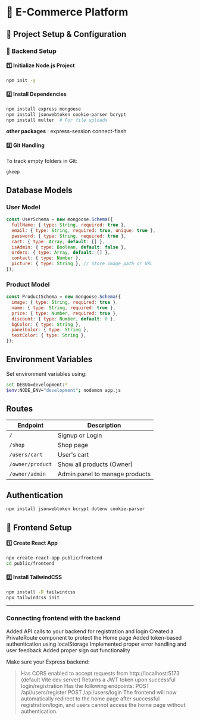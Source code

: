 # 🛒 E-Commerce Platform

## 🚀 Project Setup & Configuration  

### 📌 Backend Setup  

#### 1️⃣ Initialize Node.js Project  
```sh
npm init -y
```

#### 2️⃣ Install Dependencies  
```sh
npm install express mongoose
npm install jsonwebtoken cookie-parser bcrypt
npm install multer  # For file uploads
```
**other packages** :
express-session
connect-flash


#### 3️⃣ Git Handling  
To track empty folders in Git:  
```sh
gkeep
```

## Database Models  

### User Model  
```js
const UserSchema = new mongoose.Schema({
  fullName: { type: String, required: true },
  email: { type: String, required: true, unique: true },
  password: { type: String, required: true },
  cart: { type: Array, default: [] },
  isAdmin: { type: Boolean, default: false },
  orders: { type: Array, default: [] },
  contact: { type: Number },
  picture: { type: String }, // Store image path or URL
});
```

### Product Model  
```js
const ProductSchema = new mongoose.Schema({
  image: { type: String, required: true },
  name: { type: String, required: true },
  price: { type: Number, required: true },
  discount: { type: Number, default: 0 },
  bgColor: { type: String },
  panelColor: { type: String },
  textColor: { type: String },
});
```

## Environment Variables  
Set environment variables using:  
```sh
set DEBUG=development:*
$env:NODE_ENV="development"; nodemon app.js 
```

## Routes  

| Endpoint          | Description                           |
|------------------|----------------------------------|
| `/`             | Signup or Login                  |
| `/shop`         | Shop page                        |
| `/users/cart`   | User's cart                      |
| `/owner/product` | Show all products (Owner)       |
| `/owner/admin`  | Admin panel to manage products  |





 ## Authentication
 ``` sh
 npm install jsonwebtoken bcrypt dotenv cookie-parser
 ```



## 🎨 Frontend Setup  

#### 1️⃣ Create React App  
```sh
npx create-react-app public/frontend
cd public/frontend
```

#### 2️⃣ Install TailwindCSS  
```sh
npm install -D tailwindcss
npx tailwindcss init
```

---

### Connecting frontend with the backend
Added API calls to your backend for registration and login
Created a PrivateRoute component to protect the Home page
Added token-based authentication using localStorage
Implemented proper error handling and user feedback
Added proper sign out functionality


Make sure your Express backend:

> Has CORS enabled to accept requests from http://localhost:5173 (default Vite dev server)
Returns a JWT token upon successful login/registration
Has the following endpoints:
POST /api/users/register
POST /api/users/login
The frontend will now automatically redirect to the home page after successful registration/login, and users cannot access the home page without authentication.
